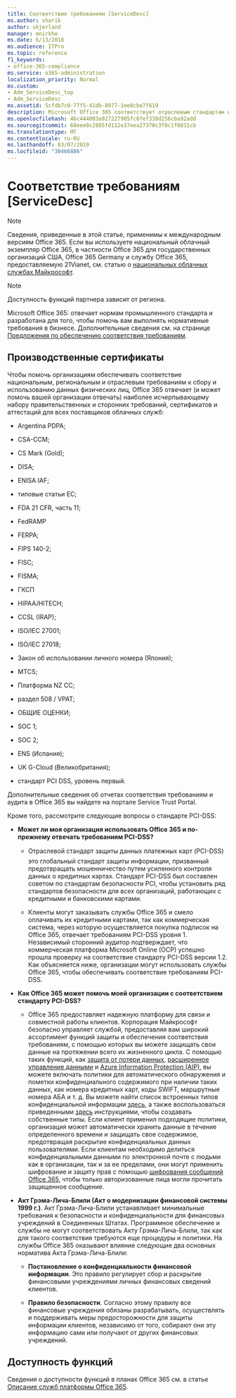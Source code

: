 ```yaml
---
title: Соответствие требованиям [ServiceDesc]
ms.author: sharik
author: skjerland
manager: mnirkhe
ms.date: 6/13/2018
ms.audience: ITPro
ms.topic: reference
f1_keywords:
- office-365-compliance
ms.service: o365-administration
localization_priority: Normal
ms.custom:
- Adm_ServiceDesc_top
- Adm_ServiceDesc
ms.assetid: 5cfdb7c0-77f5-41db-8977-1ee8cbe7f619
description: Microsoft Office 365 соответствует отраслевым стандартам и нормативам и предназначено для обеспечения соответствия нормативным требованиям для бизнеса. Для получения дополнительных сведений см.
ms.openlocfilehash: 46c444003a927227905fc8fef338d256cba92add
ms.sourcegitcommit: 68eee0c2885fd112e37eea27370c3f8c1f0831cb
ms.translationtype: MT
ms.contentlocale: ru-RU
ms.lasthandoff: 03/07/2019
ms.locfileid: "30466886"
---
```

# <a name="complianceservicedesc"></a>Соответствие требованиям [ServiceDesc]

> [!NOTE]
> Сведения, приведенные в этой статье, применимы к международным версиям Office 365. Если вы используете национальный облачный экземпляр Office 365, в частности Office 365 для государственных организаций США, Office 365 Germany и службу Office 365, предоставляемую 21Vianet, см. статью о [национальных облачных службах Майкрософт](https://go.microsoft.com/fwlink/?linkid=841582). 
  
> [!NOTE]
> Доступность функций партнера зависит от региона. 
  
Microsoft Office 365: отвечает нормам промышленного стандарта и разработана для того, чтобы помочь вам выполнять нормативные требования в бизнесе. Дополнительные сведения см. на странице [Предложения по обеспечению соответствия требованиям](https://go.microsoft.com/fwlink/?linkid=864391).
  
## <a name="industry-certifications"></a>Производственные сертификаты

Чтобы помочь организациям обеспечивать соответствие национальным, региональным и отраслевым требованиям к сбору и использованию данных физических лиц, Office 365 отвечает (и может помочь вашей организации отвечать) наиболее исчерпывающему набору правительственных и сторонних требований, сертификатов и аттестаций для всех поставщиков облачных служб:
  
- Argentina PDPA;
    
- CSA-CCM;
    
- CS Mark (Gold);
    
- DISA;
    
- ENISA IAF;
    
- типовые статьи ЕС;
    
- FDA 21 CFR, часть 11;
    
- FedRAMP
    
- FERPA;
    
- FIPS 140-2;
    
- FISC;
    
- FISMA;
    
- ГКСП
    
- HIPAA/HITECH;
    
- CCSL (IRAP);
    
- ISO/IEC 27001;
    
- ISO/IEC 27018;
    
- Закон об использовании личного номера (Япония);
    
- MTCS;
    
- Платформа NZ CC;
    
- раздел 508 / VPAT;
    
- ОБЩИЕ ОЦЕНКИ;
    
- SOC 1;
    
- SOC 2;
    
- ENS (Испания);
    
- UK G-Cloud (Великобритания);
    
- стандарт PCI DSS, уровень первый.
    
Дополнительные сведения об отчетах соответствия требованиям и аудита в Office 365 вы найдете на портале Service Trust Portal.
  
Кроме того, рассмотрите следующие вопросы о стандарте PCI-DSS:
  
- **Может ли моя организация использовать Office 365 и по-прежнему отвечать требованиям PCI-DSS?**
    
  - Отраслевой стандарт защиты данных платежных карт (PCI-DSS)  это глобальный стандарт защиты информации, призванный предотвращать мошенничество путем усиленного контроля данных о кредитных картах. Стандарт PCI-DSS был составлен советом по стандартам безопасности PCI, чтобы установить ряд стандартов безопасности для всех организаций, работающих с кредитными и банковскими картами.
    
  - Клиенты могут заказывать службы Office 365 и смело оплачивать их кредитными картами, так как коммерческая система, через которую осуществляется покупка подписок на Office 365, отвечает требованиям PCI-DSS уровня 1. Независимый сторонний аудитор подтверждает, что коммерческая платформа Microsoft Online (OCP) успешно прошла проверку на соответствие стандарту PCI-DSS версии 1.2. Как объясняется ниже, организации могут использовать службы Office 365, чтобы обеспечивать соответствие требованиям PCI-DSS.
    
- **Как Office 365 может помочь моей организации с соответствием стандарту PCI-DSS?**
    
  - Office 365 предоставляет надежную платформу для связи и совместной работы клиентов. Корпорация Майкрософт безопасно управляет службой, предоставляя вам широкий ассортимент функций защиты и обеспечения соответствия требованиям, с помощью которых вы можете защищать свои данные на протяжении всего их жизненного цикла. С помощью таких функций, как [защита от потери данных](https://go.microsoft.com/fwlink/?linkid=868520), [расширенное управление данными](https://go.microsoft.com/fwlink/?linkid=863925) и [Azure Information Protection (AIP)](https://go.microsoft.com/fwlink/?linkid=868521), вы можете включать политики для автоматического обнаружения и пометки конфиденциального содержимого при наличии таких данных, как номера кредитных карт, коды SWIFT, маршрутные номера АБА и т. д. Вы можете найти список встроенных типов конфиденциальной информации [здесь](https://go.microsoft.com/fwlink/?linkid=868522), а также воспользоваться приведенными [здесь](https://go.microsoft.com/fwlink/?linkid=868523) инструкциями, чтобы создавать собственные типы. Если клиент применил подходящие политики, организация может автоматически хранить данные в течение определенного времени и защищать свое содержимое, предотвращая раскрытие конфиденциальных данных пользователями. Если клиентам необходимо делиться конфиденциальными данными по электронной почте с людьми как в организации, так и за ее пределами, они могут применить шифрование и защиту прав с помощью [шифрования сообщений Office 365](https://go.microsoft.com/fwlink/?linkid=858986), чтобы только авторизованные лица могли прочитать защищенное сообщение. 
    
- **Акт Грэма-Лича-Блили (Акт о модернизации финансовой системы 1999 г.)**. Акт Грэма-Лича-Блили устанавливает минимальные требования к безопасности и конфиденциальности для финансовых учреждений в Соединенных Штатах. Программное обеспечение и службы не могут соответствовать Акту Грэма-Лича-Блили, так как для такого соответствия требуются еще процедуры и политики. На службы Office 365 оказывают влияние следующие два основных норматива Акта Грэма-Лича-Блили: 
    
  - **Постановление о конфиденциальности финансовой информации**. Это правило регулирует сбор и раскрытие финансовыми учреждениями личных финансовых сведений клиентов. 
    
  - **Правило безопасности**. Согласно этому правилу все финансовые учреждения обязаны разрабатывать, осуществлять и поддерживать меры предосторожности для защиты информации клиентов, независимо от того, собирают они эту информацию сами или получают от других финансовых учреждений. 
    
## <a name="feature-availability"></a>Доступность функций

Сведения о доступности функций в планах Office 365 см. в статье [Описание служб платформы Office 365](https://technet.microsoft.com/en-us/library/office-365-platform-service-description.aspx).
  

